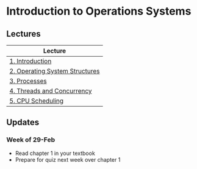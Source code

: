 # Introduction to Operations Systems

## Lectures

| Lecture                              |
|--------------------------------------|
| [1. Introduction](lectures/ch1.pptx) |
| [2. Operating System Structures]() | 
| [3. Processes]() | 
| [4. Threads and Concurrency]() | 
| [5. CPU Scheduling]() | 


## Updates

### Week of 29-Feb

* Read chapter 1 in your textbook
* Prepare for quiz next week over chapter 1
